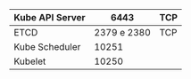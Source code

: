 
| Kube API Server | 6443        | TCP |
| --------------- | ----------- | --- |
| ETCD            | 2379 e 2380 | TCP |
| Kube Scheduler  | 10251       |     |
| Kubelet         | 10250       |     |
